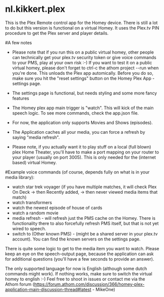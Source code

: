 # nl.kikkert.plex

This is the Plex Remote control app for the Homey device. There is still a lot to do but this version is functional on a virtual Homey. It uses the Plex.tv PIN procedure to get the Plex server and player details.

#A few notes

- Please note that if you run this on a public virtual homey, other people can technically get your plex.tv security token or give voice commands to your PMS, play at your own risk :-) If you want to test it on a public virtual homey, please don't forget to ctrl-c the athom project --run when you're done. This unloads the Plex app automically. Before you do so, make sure you hit the "reset settings" button on the Homey Plex App - settings page.

- The settings page is functional, but needs styling and some more fancy features

- The Homey plex app main trigger is "watch". This will kick of the main speech logic. To see more commands, check the app.json file.

- For now, the application only supports Movies and Shows (episodes).

- The Application caches all your media, you can force a refresh by saying "media refresh".

- Please note, if you actually want it to play stuff on a local (full blown) plex Home Theater, you'll have to make a port mapping on your router to your player (usually on port 3005). This is only needed for the (internet based) virtual Homey.  

#Example voice commands (of course, depends fully on what is in your media library):

- watch star trek voyager (if you have multiple matches, it will check Plex On Deck -> then Recently added, -> then never viewed media items that match)
- watch transformers
- watch the newest episode of house of cards
- watch a random movie
- media refresh - will refresh just the PMS cache on the Homey. There is functionality there to also forcefully refresh PMS itself, but that is not yet wired to speech.
- switch to (Other known PMS) -  (might be a shared server in your plex.tv account). You can find the known servers on the settings page.

There is quite some logic to get to the media item you want to watch. Please keep an eye on the speech-output page, because the application can ask for additional questions (you'll have a few seconds to provide an answer).

The only supported language for now is English (although some dutch commands might work). If nothing works, make sure to switch the virtual homey to english :-)
Feel free to shoot in issues or contact me via the Athom forum (https://forum.athom.com/discussion/366/homey-plex-application-main-discussion-thread#latest - MikeOne)
